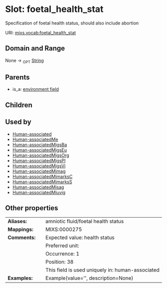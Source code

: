 
# Slot: foetal_health_stat


Specification of foetal health status, should also include abortion

URI: [mixs.vocab:foetal_health_stat](https://w3id.org/mixs/vocab/foetal_health_stat)


## Domain and Range

None ->  <sub>OPT</sub> [String](types/String.md)

## Parents

 *  is_a: [environment field](environment_field.md)

## Children


## Used by

 * [Human-associated](Human-associated.md)
 * [Human-associatedMe](Human-associatedMe.md)
 * [Human-associatedMigsBa](Human-associatedMigsBa.md)
 * [Human-associatedMigsEu](Human-associatedMigsEu.md)
 * [Human-associatedMigsOrg](Human-associatedMigsOrg.md)
 * [Human-associatedMigsPl](Human-associatedMigsPl.md)
 * [Human-associatedMigsVi](Human-associatedMigsVi.md)
 * [Human-associatedMimag](Human-associatedMimag.md)
 * [Human-associatedMimarksC](Human-associatedMimarksC.md)
 * [Human-associatedMimarksS](Human-associatedMimarksS.md)
 * [Human-associatedMisag](Human-associatedMisag.md)
 * [Human-associatedMiuvig](Human-associatedMiuvig.md)

## Other properties

|  |  |  |
| --- | --- | --- |
| **Aliases:** | | amniotic fluid/foetal health status |
| **Mappings:** | | MIXS:0000275 |
| **Comments:** | | Expected value: health status |
|  | | Preferred unit:  |
|  | | Occurrence: 1 |
|  | | Position: 38 |
|  | | This field is used uniquely in: human-associated |
| **Examples:** | | Example(value='', description=None) |

